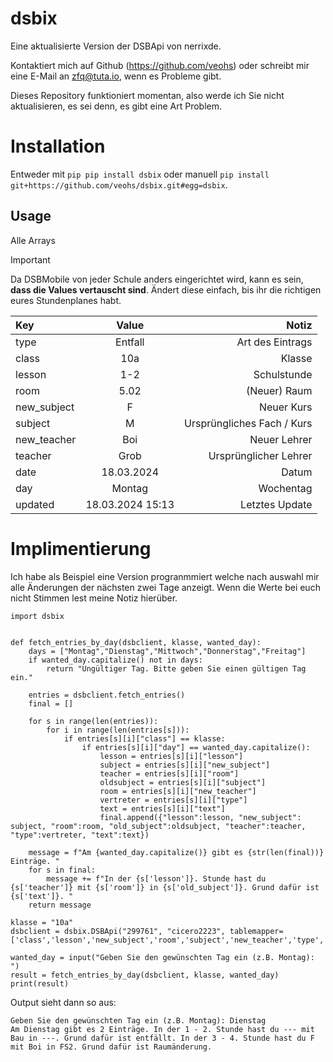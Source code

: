 # dsbix
Eine aktualisierte Version der DSBApi von nerrixde.

Kontaktiert mich auf Github (https://github.com/veohs) oder schreibt mir eine E-Mail an zfq@tuta.io, wenn es Probleme gibt.

Dieses Repository funktioniert momentan, also werde ich Sie nicht aktualisieren, es sei denn, es gibt eine Art Problem.

# Installation
Entweder mit `pip pip install dsbix` oder manuell `pip install git+https://github.com/veohs/dsbix.git#egg=dsbix`.

## Usage

Alle Arrays

> [!Important]
> Da DSBMobile von jeder Schule anders eingerichtet wird, kann es sein, **dass die Values vertauscht sind**.
> Ändert diese einfach, bis ihr die richtigen eures Stundenplanes habt.

| Key | Value | Notiz |
| :---         |     :---:      |          ---: |
|type|	Entfall|	Art des Eintrags|
|class|	10a|	Klasse|
|lesson|	1-2|	Schulstunde|
|room|	5.02|	(Neuer) Raum|
|new_subject|	F|	Neuer Kurs|
|subject|	M|	Ursprüngliches Fach / Kurs|
|new_teacher|	Boi|	Neuer Lehrer|
|teacher|	Grob|	Ursprünglicher Lehrer|
|date|	18.03.2024|	Datum|
|day|	Montag|	Wochentag|
|updated|	18.03.2024 15:13|	Letztes Update|

# Implimentierung

Ich habe als Beispiel eine Version progranmmiert welche nach auswahl mir alle Änderungen der nächsten zwei Tage anzeigt. Wenn die Werte bei euch nicht Stimmen lest meine Notiz hierüber.
```
import dsbix


def fetch_entries_by_day(dsbclient, klasse, wanted_day):
    days = ["Montag","Dienstag","Mittwoch","Donnerstag","Freitag"]
    if wanted_day.capitalize() not in days:
        return "Ungültiger Tag. Bitte geben Sie einen gültigen Tag ein."

    entries = dsbclient.fetch_entries()
    final = []

    for s in range(len(entries)):
        for i in range(len(entries[s])):
            if entries[s][i]["class"] == klasse:
                if entries[s][i]["day"] == wanted_day.capitalize():
                    lesson = entries[s][i]["lesson"]
                    subject = entries[s][i]["new_subject"]
                    teacher = entries[s][i]["room"]
                    oldsubject = entries[s][i]["subject"]
                    room = entries[s][i]["new_teacher"]
                    vertreter = entries[s][i]["type"]
                    text = entries[s][i]["text"]
                    final.append({"lesson":lesson, "new_subject": subject, "room":room, "old_subject":oldsubject, "teacher":teacher, "type":vertreter, "text":text})

    message = f"Am {wanted_day.capitalize()} gibt es {str(len(final))} Einträge. "
    for s in final:
        message += f"In der {s['lesson']}. Stunde hast du {s['teacher']} mit {s['room']} in {s['old_subject']}. Grund dafür ist {s['text']}. "
    return message

klasse = "10a"
dsbclient = dsbix.DSBApi("299761", "cicero2223", tablemapper=['class','lesson','new_subject','room','subject','new_teacher','type','text'])

wanted_day = input("Geben Sie den gewünschten Tag ein (z.B. Montag): ")
result = fetch_entries_by_day(dsbclient, klasse, wanted_day)
print(result)
```
Output sieht dann so aus:

```
Geben Sie den gewünschten Tag ein (z.B. Montag): Dienstag
Am Dienstag gibt es 2 Einträge. In der 1 - 2. Stunde hast du --- mit Bau in ---. Grund dafür ist entfällt. In der 3 - 4. Stunde hast du F mit Boi in FS2. Grund dafür ist Raumänderung.
```

